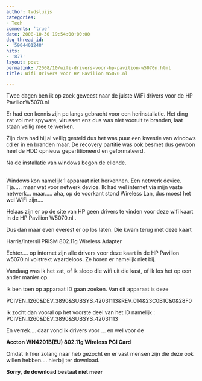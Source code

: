 ```yaml
---
author: tvdsluijs
categories:
- Tech
comments: 'true'
date: 2008-10-30 19:54:00+00:00
dsq_thread_id:
- '5904401248'
hits:
- '877'
layout: post
permalink: /2008/10/wifi-drivers-voor-hp-pavilion-w5070n.html
title: Wifi Drivers voor HP Pavilion W5070.nl

---
```

Twee dagen ben ik op zoek geweest naar de juiste WiFi drivers voor de HP PavilionW5070.nl

Er had een kennis zijn pc langs gebracht voor een herinstallatie. Het ding zat vol met spyware, virussen enz dus was niet vooruit te branden, laat staan veilig mee te werken.

Zijn data had hij al veilig gesteld dus het was puur een kwestie van windows cd er in en branden maar. De recovery partitie was ook besmet dus gewoon heel de HDD opnieuw gepartitioneerd en geformateerd.

Na de installatie van windows begon de ellende.

<a name="more"></a>  
Windows kon namelijk 1 apparaat niet herkennen. Een netwerk device. Tja&#8230;.. maar wat voor netwerk device. Ik had wel internet via mijn vaste netwerk&#8230; maar&#8230;.. aha, op de voorkant stond Wireless Lan, dus moest het wel WiFi zijn&#8230;.

Helaas zijn er op de site van HP geen drivers te vinden voor deze wifi kaart in de HP Pavilion W5070.nl .

Dus dan maar even everest er op los laten. Die kwam terug met deze kaart

Harris/Intersil PRISM 802.11g Wireless Adapter

Echter&#8230;. op internet zijn alle drivers voor deze kaart in de HP Pavilion w5070.nl volstrekt waardeloos. Ze horen er namelijk niet bij.

Vandaag was ik het zat, of ik sloop die wifi uit die kast, of ik los het op een ander manier op.

Ik ben toen op apparaat ID gaan zoeken. Van dit apparaat is deze

PCIVEN_1260&DEV_3890&SUBSYS_42031113&REV_014&23C0B1C&0&28F0

Ik zocht dan vooral op het voorste deel van het ID namelijk : PCIVEN_1260&DEV_3890&SUBSYS_42031113

En verrek&#8230;. daar vond ik drivers voor &#8230; en wel voor de

**Accton WN4201B(EU) 802.11g Wireless PCI Card**

Omdat ik hier zolang naar heb gezocht en er vast mensen zijn die deze ook willen hebben&#8230;. hierbij ter download.

**Sorry, de download bestaat niet meer**